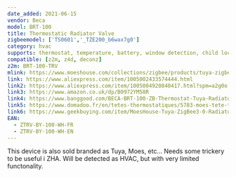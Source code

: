 ```yaml
---
date_added: 2021-06-15
vendor: Beca
model: BRT-100  
title: Thermostatic Radiator Valve
zigbeemodel: ['TS0601','_TZE200_b6wax7g0']
category: hvac
supports: thermostat, temperature, battery, window detection, child lock
compatible: [z2m, z4d, deconz]
z2m: BRT-100-TRV 
mlink: https://www.moeshouse.com/collections/zigbee/products/tuya-zigbee3-0-new-mini-radiator-actuator-valve-smart-programmable-thermostat-temperature-controller
link: https://www.aliexpress.com/item/1005002433574444.html
link2: https://www.aliexpress.com/item/1005004920840417.html?spm=a2g0o.order_list.order_list_main.35.c1611802y1OghN
link3: https://www.amazon.co.uk/dp/B0972YM58R
link4: https://www.banggood.com/BECA-BRT-100-ZB-Thermostat-Tuya-Radiator-Actuator-Valve-Smart-Programmable-TRV-Temperature-Controller-Work-with-Alexa-Voice-Control-p-1837085.html
link5: https://www.domadoo.fr/en/tetes-thermostatiques/5783-moes-tete-thermostatique-intelligente-zigbee-30-blanc.html
link6: https://www.geekbuying.com/item/MoesHouse-Tuya-ZigBee3-0-Radiator-Actuator-Valve-White-517402.html
EAN:
  - ZTRV-BY-100-WH-FR
  - ZTRV-BY-100-WH-EN
---
```


This device is also sold branded as Tuya, Moes, etc... 
Needs some trickery to be useful i ZHA. Will be detected as HVAC, but with very limited functonality.
